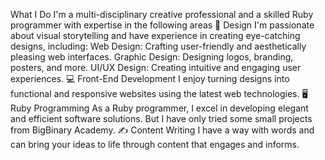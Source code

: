 What I Do
I'm a multi-disciplinary creative professional and a skilled Ruby programmer with expertise in the following areas
🎨 Design
I'm passionate about visual storytelling and have experience in creating eye-catching designs, including:
Web Design: Crafting user-friendly and aesthetically pleasing web interfaces.
Graphic Design: Designing logos, branding, posters, and more.
UI/UX Design: Creating intuitive and engaging user experiences.
💻 Front-End Development
I enjoy turning designs into functional and responsive websites using the latest web technologies.
🖥️ Ruby Programming
As a Ruby programmer, I excel in developing elegant and efficient software solutions. But I have only tried some small projects from BigBinary Academy.
✍️ Content Writing
I have a way with words and can bring your ideas to life through content that engages and informs.
